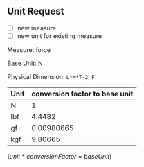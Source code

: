 ## Unit Request

- [ ] new measure
- [ ] new unit for existing measure

Measure: force

Base Unit: N

Physical Dimension: `L*M*T-2`, `F`

| Unit | conversion factor to base unit |
| --- | --- |
| N | 1 |
| lbf | 4.4482 |
| gf | 0.00980665|
| kgf | 9.80665 |

(*unit* * *conversionFactor* = *baseUnit*)